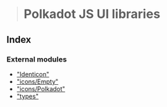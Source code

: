 > # Polkadot JS UI libraries

## Index

### External modules

* ["Identicon"](modules/_identicon_.md)
* ["icons/Empty"](modules/_icons_empty_.md)
* ["icons/Polkadot"](modules/_icons_polkadot_.md)
* ["types"](modules/_types_.md)